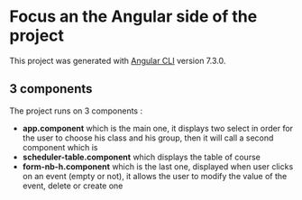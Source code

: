# Focus an the Angular side of the project

This project was generated with [Angular CLI](https://github.com/angular/angular-cli) version 7.3.0.

## 3 components

The project runs on 3 components :

<ul>
    <li><strong>app.component</strong> which is the main one, it displays two select in order for the user to choose his class and his group, then it will call a second component which is</li>
    <li><strong>scheduler-table.component</strong> which displays the table of course</li>
    <li><strong>form-nb-h.component</strong> which is the last one, displayed when user clicks on an event (empty or not), it allows the user to modify the value of the event, delete or create one</li>
</ul>